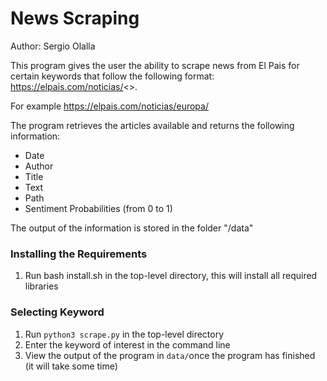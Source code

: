 # News Scraping

Author: Sergio Olalla 

This program gives the user the ability to scrape news from El Pais for certain keywords that follow the following format:
https://elpais.com/noticias/<<keyword>>. 

For example https://elpais.com/noticias/europa/

The program retrieves the articles available and returns the following information:
- Date
- Author
- Title
- Text
- Path
- Sentiment Probabilities (from 0 to 1)

The output of the information is stored in the folder "/data"

### Installing the Requirements

1. Run bash install.sh in the top-level directory, this will install all required libraries

### Selecting Keyword
1. Run `python3 scrape.py` in the top-level directory
2. Enter the keyword of interest in the command line 
3. View the output of the program in `data/`once the program has finished (it will take some time)


